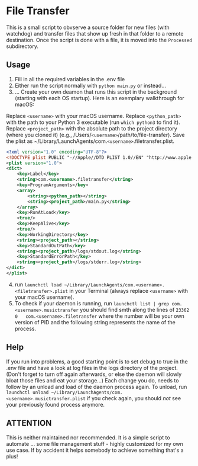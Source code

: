 # File Transfer
This is a small script to obvserve a source folder for new files (with watchdog) and transfer files that show up fresh in that folder to a remote destination. Once the script is done with a file, it is moved into the `Processed` subdirectory.

## Usage
1) Fill in all the required variables in the .env file
2) Either run the script normally with `python main.py` or instead...
3) ... Create your own deamon that runs this script in the background (starting with each OS startup). Here is an exemplary walkthrough for macOS: 

Replace `<username>` with your macOS username.
Replace `<python_path>` with the path to your Python 3 executable (run `which python3` to find it).
Replace `<project_path>` with the absolute path to the project directory (where you cloned it) (e.g., /Users/`<username>`/path/to/file-transfer).
Save the plist as ~/Library/LaunchAgents/com.`<username>`.filetransfer.plist.

```xml
<?xml version="1.0" encoding="UTF-8"?>
<!DOCTYPE plist PUBLIC "-//Apple//DTD PLIST 1.0//EN" "http://www.apple.com/DTDs/PropertyList-1.0.dtd">
<plist version="1.0">
<dict>
    <key>Label</key>
    <string>com.<username>.filetransfer</string>
    <key>ProgramArguments</key>
    <array>
        <string><python_path></string>
        <string><project_path>/main.py</string>
    </array>
    <key>RunAtLoad</key>
    <true/>
    <key>KeepAlive</key>
    <true/>
    <key>WorkingDirectory</key>
    <string><project_path></string>
    <key>StandardOutPath</key>
    <string><project_path>/logs/stdout.log</string>
    <key>StandardErrorPath</key>
    <string><project_path>/logs/stderr.log</string>
</dict>
</plist>
```

4) run `launchctl load ~/Library/LaunchAgents/com.<username>.<filetransfer>.plist` in your Terminal (always replace `<username>` with your macOS username).
5) To check if your daemon is running, run `launchctl list | grep com.<username>.musictransfer` you should find smth along the lines of `23362	0	com.<username>.filetransfer` where the number will be your own version of PID and the following string represents the name of the process.

## Help
If you run into problems, a good starting point is to set debug to true in the .env file and have a look at log files in the logs directory of the project.
(Don't forget to turn off again afterwards, or else the daemon will slowly bloat those files and eat your storage...)
Each change you do, needs to follow by an unload and load of the daemon process again. 
To unload, run `launchctl unload ~/Library/LaunchAgents/com.<username>.musictransfer.plist` if you check again, you should _not_ see your previously found process anymore. 

## ATTENTION
This is neither maintained nor recommended. It is a simple script to automate ... some file management stuff - highly customized for my own use case. If by accident it helps somebody to achieve something that's a plus!